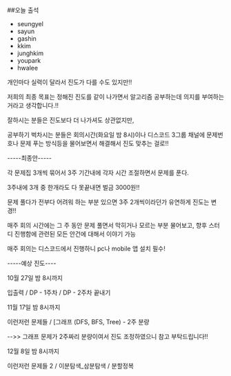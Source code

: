 ##오늘 출석
 - seungyel
 - sayun
 - gashin
 - kkim
 - junghkim
 - youpark
 - hwalee

개인마다 실력이 달라서 진도가 다를 수도 있지만!!

저희의 최종 목표는 정해진 진도를 같이 나가면서 알고리즘 공부하는데 의지를 부여하는거라고 생각합니다.!!

잘하시는 분들은 진도보다 더 나가셔도 상관없지만,

공부하기 벅차시는 분들은 회의시간(화요일 밤 8시)이나 디스코드 3그룹 채널에 문제번호나 문제 푸는 방식등을 물어보면서 해결해서 진도 맞추는 걸로!!

-----최종안-----

각 문제집 3개씩 묶어서 3주 기간내에 각자 시간 조절하면서 문제를 푼다.

3주내에 3개 중 한개라도 다 못끝내면 벌금 3000원!!

문제 풀다가 전부다 어려워 하는 부분 있으면 3주 2개씩이라던가 유연하게 진도는 변경!!

매주 회의 시간에는 그 주 동안 문제 풀면서 막히거나 모르는 부분 물어보고, 향후 스터디 진행함에 관련된 모든 안건에 대해서 이야기 가능

매주 회의는 디스코드에서 진행하니 pc나 mobile 앱 설치 필수!

-----예상 진도----

10월 27일 밤 8시까지

입출력 / DP - 1주차 / DP - 2주차 끝내기

11월 17일 밤 8시까지

이런저런 문제들 / [그래프 (DFS, BFS, Tree) - 2주 분량

-->> 그래프 문제가 2주짜리 분량이여서 진도 조정하였으니 참고 부탁드립니다!!

12월 8일 밤 8시까지

이런저런 문제들 2 / 이분탐색_삼분탐색 / 분할정복
